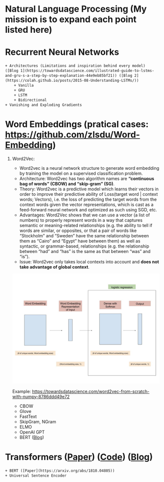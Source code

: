 # Natural Language Processing (My mission is to expand each point listed here)

# Recurrent Neural Networks
    + Architectures (Limitations and inspiration behind every model) ([Blog 1](https://towardsdatascience.com/illustrated-guide-to-lstms-and-gru-s-a-step-by-step-explanation-44e9eb85bf21)) ([Blog 2](https://colah.github.io/posts/2015-08-Understanding-LSTMs/))
	    + Vanilla
		+ GRU
		+ LSTM
		+ Bidirectional
	+ Vanishing and Exploding Gradients
# Word Embeddings (pratical cases: https://github.com/zlsdu/Word-Embedding)
1. Word2Vec:
    - Word2vec is a neural network structure to generate word embedding by training the model on a supervised classification problem. 
    - Architecture: Word2vec has two algorithm names are **“continuous bag of words” (CBOW) and “skip-gram” (SG)**. 
    - Theory: Word2vec is a predictive model which learns their vectors in order to improve their predictive ability of Loss(target word | context words; Vectors), i.e. the loss of predicting the target words from the context words given the vector representations, which is cast as a feed-forward neural network and optimized as such using SGD, etc.
    - Advantages: Word2Vec shows that we can use a vector (a list of numbers) to properly represent words in a way that captures semantic or meaning-related relationships (e.g. the ability to tell if words are similar, or opposites, or that a pair of words like “Stockholm” and “Sweden” have the same relationship between them as “Cairo” and “Egypt” have between them) as well as syntactic, or grammar-based, relationships (e.g. the relationship between “had” and “has” is the same as that between “was” and “is”).
    - Issue: Word2vec only takes local contexts into account and **does not take advantage of global context**. 

    ![model overview](/Knowledge_Based/pictures/word2vec.png)
    
    Example: https://towardsdatascience.com/word2vec-from-scratch-with-numpy-8786ddd49e72
	+ CBOW
	+ Glove
	+ FastText
	+ SkipGram, NGram
	+ ELMO
	+ OpenAI GPT
	+ BERT ([Blog](http://jalammar.github.io/illustrated-bert/))
# Transformers ([Paper](https://arxiv.org/abs/1706.03762)) ([Code](https://nlp.seas.harvard.edu/2018/04/03/attention.html)) ([Blog](http://jalammar.github.io/illustrated-transformer/))
	+ BERT ([Paper](https://arxiv.org/abs/1810.04805))
	+ Universal Sentence Encoder
